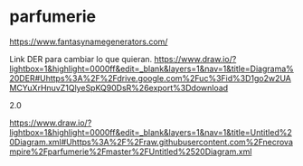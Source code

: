 # parfumerie
https://www.fantasynamegenerators.com/

Link DER para cambiar lo que quieran.
https://www.draw.io/?lightbox=1&highlight=0000ff&edit=_blank&layers=1&nav=1&title=Diagrama%20DER#Uhttps%3A%2F%2Fdrive.google.com%2Fuc%3Fid%3D1go2w2UAMCYuXrHnuvZ1QlyeSpKQ90DsR%26export%3Ddownload

2.0

https://www.draw.io/?lightbox=1&highlight=0000ff&edit=_blank&layers=1&nav=1&title=Untitled%20Diagram.xml#Uhttps%3A%2F%2Fraw.githubusercontent.com%2Fnecrovampire%2Fparfumerie%2Fmaster%2FUntitled%2520Diagram.xml
